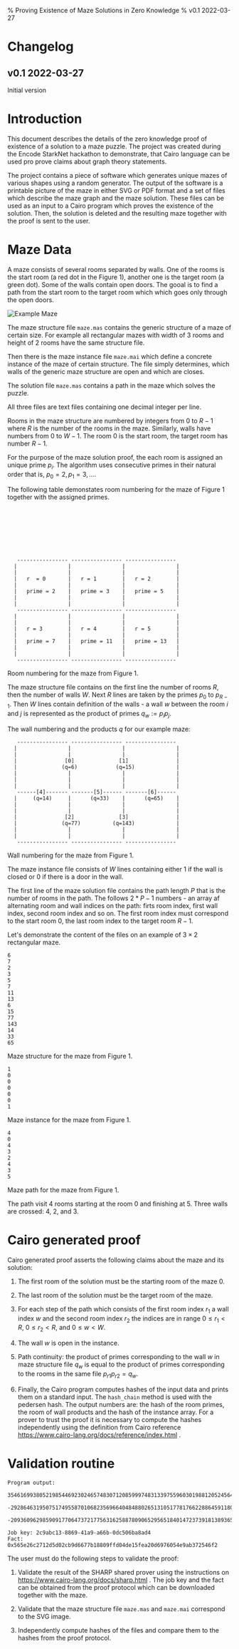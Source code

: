 % Proving Existence of Maze Solutions in Zero Knowledge
% v0.1 2022-03-27

# Changelog

## v0.1 2022-03-27

Initial version


# Introduction

This document describes the details of the zero knowledge proof of
existence of a solution to a maze puzzle. The project was created
during the Encode StarkNet hackathon to demonstrate, that Cairo
language can be used pro prove claims about graph theory statements.

The project contains a piece of software which generates unique mazes
of various shapes using a random generator. The output of the software
is a printable picture of the maze in either SVG or PDF format and a
set of files which describe the maze graph and the maze solution. These
files can be used as an input to a Cairo program which proves the existence
of the solution. Then, the solution is deleted and the resulting maze together
with the proof is sent to the user.

# Maze Data

A maze consists of several rooms separated by walls. One of the rooms
is the start room (a red dot in the Figure 1), another one is the
target room (a green dot). Some of the walls contain open doors. The
gooal is to find a path from the start room to the target room which
which goes only through the open doors.

![Example Maze](images/maze23.png)

The maze structure file `maze.mas` contains the generic structure of a
maze of certain size. For example all rectangular mazes with width of
3 rooms and height of 2 rooms have the same structure file.

Then there is the maze instance file `maze.mai` which define a concrete
instance of the maze of certain structure. The file simply determines,
which walls of the generic maze structure are open and which are
closes.

The solution file `maze.mas` contains a path in the maze which solves
the puzzle.

All three files are text files containing one decimal integer per line.

Rooms in the maze structure are numbered by integers from $0$ to $R-1$
where $R$ is the number of the rooms in the maze. Similarly, walls
have numbers from $0$ to $W-1$. The room $0$ is the start room, the
target room has number $R-1$.

For the purpose of the maze solution proof, the each room is assigned
an unique prime $p_i$. The algorithm uses consecutive primes in their
natural order that is, $p_0 = 2, p_1 = 3, ...$.


The following table demonstates room numbering for the maze of Figure 1 together with the assigned primes.

```








   ---------------- ---------------- ---------------- 
  |                |                |                |
  |                |                |                |
  |   r  = 0       |   r = 1        |   r = 2        |
  |                |                |                |
  |   prime = 2    |   prime = 3    |   prime = 5    |
  |                |                |                |
  |                |                |                |
   ---------------- ---------------- ----------------
  |                |                |                |
  |                |                |                |
  |   r = 3        |   r = 4        |   r = 5        |
  |                |                |                |
  |   prime = 7    |   prime = 11   |   prime = 13   |
  |                |                |                |
  |                |                |                |
   ---------------- ---------------- ---------------- 
```
Room numbering for the maze from Figure 1.

The maze structure file contains on the first line the number of rooms
$R$, then the number of walls $W$. Next $R$ lines are taken by the
primes $p_0$ to $p_{R-1}$.  Then $W$ lines contain definition of the
walls - a wall $w$ between the room $i$ and $j$ is represented as the
product of primes $q_w := p_i p_j$.

The wall numbering and the products $q$ for our example maze:


```
   ---------------- ---------------- ---------------- 
  |                |                |                |
  |                |                |                |
  |               [0]              [1]               |
  |              (q=6)            (q=15)             |
  |                |                |                |
  |                |                |                |
  |                |                |                |
   ------[4]------- -------[5]------ -------[6]------
  |     (q=14)     |      (q=33)    |      (q=65)    |
  |                |                |                |
  |                |                |                |
  |               [2]              [3]               |
  |              (q=77)          (q=143)             |
  |                |                |                |
  |                |                |                |
   ---------------- ---------------- ---------------- 
```
Wall numbering for the maze from Figure 1.

The maze instance file consists of $W$ lines containing either $1$ if
the wall is closed or $0$ if there is a door in the  wall.

The first line of the maze solution file contains the path length $P$
that is the number of rooms in the path. The follows $2 * P - 1$
numbers - an array af alternating room and wall indices on the path:
firts room index, first wall index, second room index and so on. The
first room index must correspond to the start room $0$, the last room
index to the target room $R-1$.

Let's demonstrate the content  of the files on an example of $3 \times 2$
rectangular maze.

```
6
7
2
3
5
7
11
13
6
15
77
143
14
33
65
```
Maze structure for the maze from Figure 1.



```
1
0
0
0
0
0
1
```
Maze instance for the maze from Figure 1.


```
4
0
4
3
2
4
3
5
```
Maze path for the maze from Figure 1.

The path visit $4$ rooms starting at the room $0$ and finishing at
$5$. Three walls are crossed: $4$, $2$, and $3$.


# Cairo generated proof

Cairo generated proof asserts the following claims about the maze and its solution:

1)  The first room of the solution  must be the starting room of the maze $0$.

2) The last room of the solution must be the target room of the maze.

3) For each step of the path which consists of the first room index
$r_1$ a wall index $w$ and the second room index $r_2$ the indices are
in range $0 \le r_1 < R$, $0 \le r_2 < R$, and $0 \le w < W$.

4) The wall $w$ is open in the instance.

5) Path continuity: the product of primes corresponding to the wall
$w$ in maze structure file $q_w$ is equal to the product of primes
corresponding to the rooms in the same file $p_{r1} p_{r2} = q_w$.

6) Finally, the Cairo program computes hashes of the input data and
prints them on a standard input. The `hash_chain` method is used with
the pedersen hash. The output numbers are: the hash of the room
primes, the room of wall products and the hash of the instance
array. For a prover to trust the proof it is necessary to compute the
hashes independently using the definition from Cairo reference
https://www.cairo-lang.org/docs/reference/index.html .

# Validation routine

```
Program output:
  354616993805219854469230246574830712085999748313397559603019881205245642315
  -292864631950751749558701068235696640484880265131051778176622886459118047166
  -209360962985909177064737217756316258878090652956518401472373918138936560489

Job key: 2c9abc13-8869-41a9-a66b-0dc506ba8ad4
Fact: 0x565e26c2712d5d02cb9d6677b18809ffd04de15fea20d6976054e9ab372546f2
```


The user must do the following steps to validate the proof:

1) Validate the result of the SHARP shared prover using the
instructions on https://www.cairo-lang.org/docs/sharp.html . The job
key and the fact can be obtained from the proof protocol which can be
downloaded together with the maze.

2) Validate that the maze structure file `maze.mas` and `maze.mai` correspond to the SVG image.

3) Independently compute hashes of the files and compare them to the
hashes from the proof protocol.
